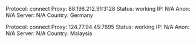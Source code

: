 Protocol: connect
Proxy: 88.198.212.91:3128
Status: working
IP: N/A
Anon: N/A
Server: N/A
Country: Germany

Protocol: connect
Proxy: 124.77.94.45:7895
Status: working
IP: N/A
Anon: N/A
Server: N/A
Country: Malaysia

